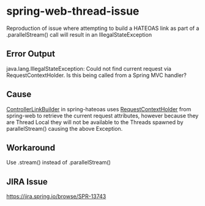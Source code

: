 # spring-web-thread-issue
Reproduction of issue where attempting to build a HATEOAS link as part of a .parallelStream() call will result in an IllegalStateException

## Error Output
java.lang.IllegalStateException: Could not find current request via RequestContextHolder. Is this being called from a Spring MVC handler?

## Cause

[ControllerLinkBuilder](https://github.com/spring-projects/spring-hateoas/blob/master/src/main/java/org/springframework/hateoas/mvc/ControllerLinkBuilder.java) in spring-hateoas uses [RequestContextHolder](https://github.com/spring-projects/spring-framework/blob/master/spring-web/src/main/java/org/springframework/web/context/request/RequestContextHolder.java) from spring-web to retrieve the current request attributes, however because they are Thread Local they will not be available to the Threads spawned by parallelStream() causing the above Exception.

## Workaround

Use .stream() instead of .parallelStream()

## JIRA Issue

https://jira.spring.io/browse/SPR-13743
